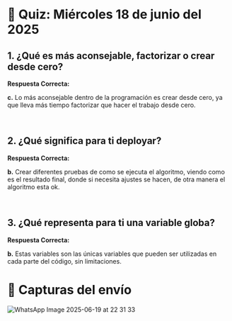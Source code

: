 # 📝 Quiz: Miércoles 18 de junio del 2025

## 1. ¿Qué es más aconsejable, factorizar o crear desde cero?

**Respuesta Correcta:** <br>

**c.** Lo más aconsejable dentro de la programación es crear desde cero, ya que lleva más tiempo factorizar que hacer el trabajo desde cero.

<br>

## 2. ¿Qué significa para ti deployar?

**Respuesta Correcta:** <br>

**b.** Crear diferentes pruebas de como se ejecuta el algoritmo, viendo como es el resultado final, donde si necesita ajustes se hacen, de otra manera el algoritmo esta ok.

<br>

## 3. ¿Qué representa para ti una variable globa?

**Respuesta Correcta:** <br>

**b.** Estas variables son las únicas variables que pueden ser utilizadas en cada parte del código, sin limitaciones.

# 📸 Capturas del envío

![WhatsApp Image 2025-06-19 at 22 31 33](https://github.com/user-attachments/assets/9372dcc4-7944-42d6-a019-30feb65fc894)
